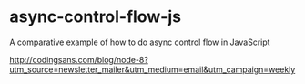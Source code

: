 # async-control-flow-js
A comparative example of how to do async control flow in JavaScript


http://codingsans.com/blog/node-8?utm_source=newsletter_mailer&utm_medium=email&utm_campaign=weekly